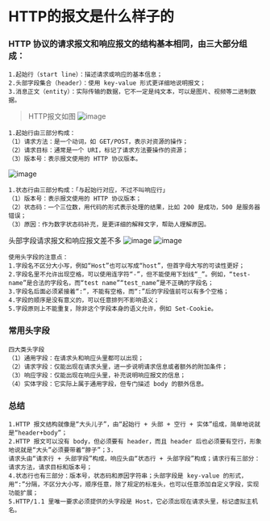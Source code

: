 # HTTP的报文是什么样子的

### HTTP 协议的请求报文和响应报文的结构基本相同，由三大部分组成：
```
1.起始行（start line）：描述请求或响应的基本信息；
2.头部字段集合（header）：使用 key-value 形式更详细地说明报文；
3.消息正文（entity）：实际传输的数据，它不一定是纯文本，可以是图片、视频等二进制数据。
```
> HTTP报文如图
![image](https://static001.geekbang.org/resource/image/62/3c/62e061618977565c22c2cf09930e1d3c.png)

```
1.起始行由三部分构成：
（1）请求方法：是一个动词，如 GET/POST，表示对资源的操作；
（2）请求目标：通常是一个 URI，标记了请求方法要操作的资源；
（3）版本号：表示报文使用的 HTTP 协议版本。
```
![image](https://static001.geekbang.org/resource/image/36/b9/36108959084392065f36dff3e12967b9.png)


```
1.状态行由三部分构成：「与起始行对应，不过不叫响应行」
（1）版本号：表示报文使用的 HTTP 协议版本；
（2）状态码：一个三位数，用代码的形式表示处理的结果，比如 200 是成功，500 是服务器错误；
（3）原因：作为数字状态码补充，是更详细的解释文字，帮助人理解原因。
```

头部字段请求报文和响应报文差不多
![image](https://static001.geekbang.org/resource/image/1f/ea/1fe4c1121c50abcf571cebd677a8bdea.png)
![image](https://static001.geekbang.org/resource/image/cb/75/cb0d1d2c56400fe9c9988ee32842b175.png)
```
使用头字段的注意点：
1.字段名不区分大小写，例如“Host”也可以写成“host”，但首字母大写的可读性更好；
2.字段名里不允许出现空格，可以使用连字符“-”，但不能使用下划线“_”。例如，“test-name”是合法的字段名，而“test name”“test_name”是不正确的字段名；
3.字段名后面必须紧接着“:”，不能有空格，而“:”后的字段值前可以有多个空格；
4.字段的顺序是没有意义的，可以任意排列不影响语义；
5.字段原则上不能重复，除非这个字段本身的语义允许，例如 Set-Cookie。
```

### 常用头字段
```
四大类头字段
（1）通用字段：在请求头和响应头里都可以出现；
（2）请求字段：仅能出现在请求头里，进一步说明请求信息或者额外的附加条件；
（3）响应字段：仅能出现在响应头里，补充说明响应报文的信息；
（4）实体字段：它实际上属于通用字段，但专门描述 body 的额外信息。
```

### 总结
```
1.HTTP 报文结构就像是“大头儿子”，由“起始行 + 头部 + 空行 + 实体”组成，简单地说就是“header+body”；
2.HTTP 报文可以没有 body，但必须要有 header，而且 header 后也必须要有空行，形象地说就是“大头”必须要带着“脖子”；3.
请求头由“请求行 + 头部字段”构成，响应头由“状态行 + 头部字段”构成；请求行有三部分：请求方法，请求目标和版本号；
4.状态行也有三部分：版本号，状态码和原因字符串；头部字段是 key-value 的形式，用“:”分隔，不区分大小写，顺序任意，除了规定的标准头，也可以任意添加自定义字段，实现功能扩展；
5.HTTP/1.1 里唯一要求必须提供的头字段是 Host，它必须出现在请求头里，标记虚拟主机名。
```


